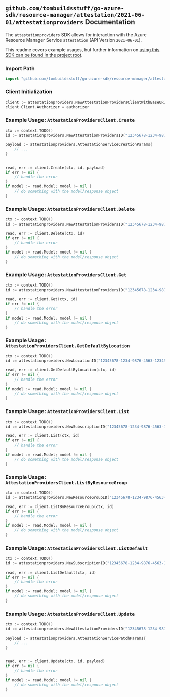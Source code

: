 
## `github.com/tombuildsstuff/go-azure-sdk/resource-manager/attestation/2021-06-01/attestationproviders` Documentation

The `attestationproviders` SDK allows for interaction with the Azure Resource Manager Service `attestation` (API Version `2021-06-01`).

This readme covers example usages, but further information on [using this SDK can be found in the project root](https://github.com/tombuildsstuff/go-azure-sdk/tree/main/docs).

### Import Path

```go
import "github.com/tombuildsstuff/go-azure-sdk/resource-manager/attestation/2021-06-01/attestationproviders"
```


### Client Initialization

```go
client := attestationproviders.NewAttestationProvidersClientWithBaseURI("https://management.azure.com")
client.Client.Authorizer = authorizer
```


### Example Usage: `AttestationProvidersClient.Create`

```go
ctx := context.TODO()
id := attestationproviders.NewAttestationProvidersID("12345678-1234-9876-4563-123456789012", "example-resource-group", "attestationProviderValue")

payload := attestationproviders.AttestationServiceCreationParams{
	// ...
}


read, err := client.Create(ctx, id, payload)
if err != nil {
	// handle the error
}
if model := read.Model; model != nil {
	// do something with the model/response object
}
```


### Example Usage: `AttestationProvidersClient.Delete`

```go
ctx := context.TODO()
id := attestationproviders.NewAttestationProvidersID("12345678-1234-9876-4563-123456789012", "example-resource-group", "attestationProviderValue")

read, err := client.Delete(ctx, id)
if err != nil {
	// handle the error
}
if model := read.Model; model != nil {
	// do something with the model/response object
}
```


### Example Usage: `AttestationProvidersClient.Get`

```go
ctx := context.TODO()
id := attestationproviders.NewAttestationProvidersID("12345678-1234-9876-4563-123456789012", "example-resource-group", "attestationProviderValue")

read, err := client.Get(ctx, id)
if err != nil {
	// handle the error
}
if model := read.Model; model != nil {
	// do something with the model/response object
}
```


### Example Usage: `AttestationProvidersClient.GetDefaultByLocation`

```go
ctx := context.TODO()
id := attestationproviders.NewLocationID("12345678-1234-9876-4563-123456789012", "locationValue")

read, err := client.GetDefaultByLocation(ctx, id)
if err != nil {
	// handle the error
}
if model := read.Model; model != nil {
	// do something with the model/response object
}
```


### Example Usage: `AttestationProvidersClient.List`

```go
ctx := context.TODO()
id := attestationproviders.NewSubscriptionID("12345678-1234-9876-4563-123456789012")

read, err := client.List(ctx, id)
if err != nil {
	// handle the error
}
if model := read.Model; model != nil {
	// do something with the model/response object
}
```


### Example Usage: `AttestationProvidersClient.ListByResourceGroup`

```go
ctx := context.TODO()
id := attestationproviders.NewResourceGroupID("12345678-1234-9876-4563-123456789012", "example-resource-group")

read, err := client.ListByResourceGroup(ctx, id)
if err != nil {
	// handle the error
}
if model := read.Model; model != nil {
	// do something with the model/response object
}
```


### Example Usage: `AttestationProvidersClient.ListDefault`

```go
ctx := context.TODO()
id := attestationproviders.NewSubscriptionID("12345678-1234-9876-4563-123456789012")

read, err := client.ListDefault(ctx, id)
if err != nil {
	// handle the error
}
if model := read.Model; model != nil {
	// do something with the model/response object
}
```


### Example Usage: `AttestationProvidersClient.Update`

```go
ctx := context.TODO()
id := attestationproviders.NewAttestationProvidersID("12345678-1234-9876-4563-123456789012", "example-resource-group", "attestationProviderValue")

payload := attestationproviders.AttestationServicePatchParams{
	// ...
}


read, err := client.Update(ctx, id, payload)
if err != nil {
	// handle the error
}
if model := read.Model; model != nil {
	// do something with the model/response object
}
```
